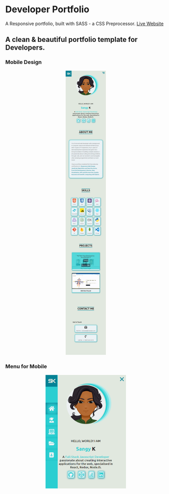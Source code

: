 # Developer Portfolio

A Responsive portfolio, built with SASS - a CSS Preprocessor.
[Live Website](https://sk-portfolio-sass.netlify.app/)

## A clean & beautiful portfolio template for Developers.

### Mobile Design

<p align="center">
  <kbd>
<img src="./design/SmallScreen.png" width="25%" height="25%"></img>
  </kbd>
</p>

### Menu for Mobile

<p align="center">
  <kbd>
<img src="./design/Menu.png" width="50%" height="50%"></img>
  </kbd>
</p>
